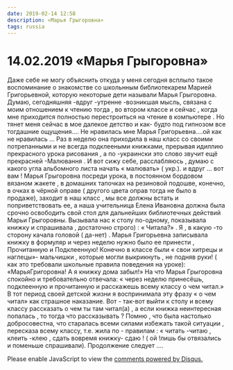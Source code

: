 ```yaml
---
date: 2019-02-14 12:58
description: «Марья Грыгоровна»
tags: russia
---
```

# 14.02.2019 «Марья Грыгоровна»

Даже себе не могу объяснить откуда у меня сегодня всплыло такое воспоминание о знакомстве со школьнным библиотекарем  Марией Григорьевной, которую  некоторые дети называли  Марья Грыгоровна. Думаю,  сегодняшняя  -вдруг -утренне -возникшая мысль,  связана с моим отношением к чтению тогда , во втором классе и сейчас , когда мне приходится полностью перестроиться на чтение в компьютере . Но тянет меня сейчас в мое далекое детство  и как- будто под гипнозом все тогдашние ощущения....  Не нравилась мне Марья Григорьевна....ой как не нравилась ... Раз в неделю она приходила в наш класс со своими потрепанными и не всегда подклееными книжками, прерывая  идиллию прекрасного урока рисования , а по -украински это слово звучит ещё прекрасней -Малювання . И вот сижу себе, расслабляюсь , думаю  с какого угла альбомного листа начать « малювать» ( укр.).  и вдруг  ... вот вам ! Марья Грыгоровна  посреди урока,  в постоянном бордовом вязаном жакете , в домашних тапочках  на резиновой подошве, конечно, в очках в чёрной оправе ( другого цвета оправ тогда не было в продаже), заходит в наш класс , мы все должны встать и поприветствовать ее, а наша учительница Елена Ивановна должна была срочно освободить свой стол для дальнейших библиотечных действий Марьи Грыгоровны.  Вызывала нас к столу по-одному, показывала книжку и спрашивала , достаточно строго) : « Читала?» . Я , в какую -то сторону качала головой ( да-нет) . Марья Григорьевна записывала книжку в формуляр и через неделю нужно было ее принести , Прочитанную и Подклеенную!  Конечно в классе были « свои хитрецы и наглецы»- мальчишки , которые могли выкрикнуть , не подняв руки! ( как это требовали школьные правила поведения на уроке): «МарьяГригоровна! А я книжку дома забыл!» На что Марья Грыгоровна спокойно и требовательно отвечала: « через неделю принесёшь, подклеенную и прочитанную и расскажешь всему классу о чем читал.»  В тот  период своей детской жизни я воспринимала эту фразу « о чем читал» как страшное наказание.  Вот - так-вот выйти к столу и всему классу рассказать о чем ты там читал(а) , а если книжка неинтересная попалась , то тогда что рассказывать ? Помню , что была настолько добросовестна, что старалась всеми силами избежать такой ситуации , пересказа всему классу, т.е. жила по - правилам : « читать -читаю , клеить -клею , сдать вовремя книжку- сдаю ! ( ой !лишь бы отвязались и поменьше спрашивали).        Продолжение следует ....


<div id="disqus_thread"></div>
<script>
    /**
    *  RECOMMENDED CONFIGURATION VARIABLES: EDIT AND UNCOMMENT THE SECTION BELOW TO INSERT DYNAMIC VALUES FROM YOUR PLATFORM OR CMS.
    *  LEARN WHY DEFINING THESE VARIABLES IS IMPORTANT: https://disqus.com/admin/universalcode/#configuration-variables    */
    /*
    var disqus_config = function () {
    this.page.url = PAGE_URL;  // Replace PAGE_URL with your page's canonical URL variable
    this.page.identifier = PAGE_IDENTIFIER; // Replace PAGE_IDENTIFIER with your page's unique identifier variable
    };
    */
    (function() { // DON'T EDIT BELOW THIS LINE
    var d = document, s = d.createElement('script');
    s.src = 'https://irina-blog-1.disqus.com/embed.js';
    s.setAttribute('data-timestamp', +new Date());
    (d.head || d.body).appendChild(s);
    })();
</script>
<noscript>Please enable JavaScript to view the <a href="https://disqus.com/?ref_noscript">comments powered by Disqus.</a></noscript>
